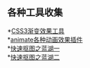 ## 各种工具收集

*[CSS3渐变效果工具](https://www.bestvist.com/css-gradient)  
*[animate各种动画效果插件](https://daneden.github.io/animate.css/)  
*[快速抠图之蓝湖一](https://jingyan.baidu.com/article/5d6edee2d4d4dc99ebdeec5c.html)  
*[快速抠图之蓝湖二](https://www.25xt.com/appdesign/17698.html)
